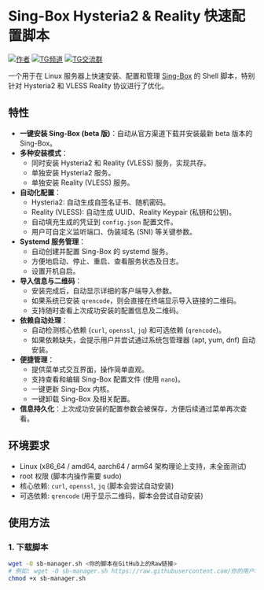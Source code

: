 # Sing-Box Hysteria2 & Reality 快速配置脚本

[![作者](https://img.shields.io/badge/作者-jcnf--那坨-blue.svg)](https://ybfl.net)
[![TG频道](https://img.shields.io/badge/TG频道-@mffjc-宗绿色.svg)](https://t.me/mffjc)
[![TG交流群](https://img.shields.io/badge/TG交流群-点击加入-yellow.svg)](https://t.me/+TDz0jE2WcAvfgmLi)
<!-- 你可以在这里添加更多徽章，例如 License, GitHub stars 等 -->

一个用于在 Linux 服务器上快速安装、配置和管理 [Sing-Box](https://github.com/SagerNet/sing-box) 的 Shell 脚本，特别针对 Hysteria2 和 VLESS Reality 协议进行了优化。

## 特性

*   **一键安装 Sing-Box (beta 版)**：自动从官方渠道下载并安装最新 beta 版本的 Sing-Box。
*   **多种安装模式**：
    *   同时安装 Hysteria2 和 Reality (VLESS) 服务，实现共存。
    *   单独安装 Hysteria2 服务。
    *   单独安装 Reality (VLESS) 服务。
*   **自动化配置**：
    *   Hysteria2: 自动生成自签名证书、随机密码。
    *   Reality (VLESS): 自动生成 UUID、Reality Keypair (私钥和公钥)。
    *   自动填充生成的凭证到 `config.json` 配置文件。
    *   用户可自定义监听端口、伪装域名 (SNI) 等关键参数。
*   **Systemd 服务管理**：
    *   自动创建并配置 Sing-Box 的 systemd 服务。
    *   方便地启动、停止、重启、查看服务状态及日志。
    *   设置开机自启。
*   **导入信息与二维码**：
    *   安装完成后，自动显示详细的客户端导入参数。
    *   如果系统已安装 `qrencode`，则会直接在终端显示导入链接的二维码。
    *   支持随时查看上次成功安装的配置信息及二维码。
*   **依赖自动处理**：
    *   自动检测核心依赖 (`curl`, `openssl`, `jq`) 和可选依赖 (`qrencode`)。
    *   如果依赖缺失，会提示用户并尝试通过系统包管理器 (apt, yum, dnf) 自动安装。
*   **便捷管理**：
    *   提供菜单式交互界面，操作简单直观。
    *   支持查看和编辑 Sing-Box 配置文件 (使用 `nano`)。
    *   一键更新 Sing-Box 内核。
    *   一键卸载 Sing-Box 及相关配置。
*   **信息持久化**：上次成功安装的配置参数会被保存，方便后续通过菜单再次查看。

## 环境要求

*   Linux (x86_64 / amd64, aarch64 / arm64 架构理论上支持，未全面测试)
*   root 权限 (脚本内操作需要 sudo)
*   核心依赖: `curl`, `openssl`, `jq` (脚本会尝试自动安装)
*   可选依赖: `qrencode` (用于显示二维码，脚本会尝试自动安装)

## 使用方法

### 1. 下载脚本

```bash
wget -O sb-manager.sh <你的脚本在GitHub上的Raw链接>
# 例如: wget -O sb-manager.sh https://raw.githubusercontent.com/你的用户名/你的仓库名/main/sb-manager.sh
chmod +x sb-manager.sh
